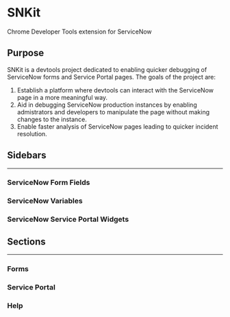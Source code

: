 # SNKit
Chrome Developer Tools extension for ServiceNow

## Purpose
SNKit is a devtools project dedicated to enabling quicker debugging of ServiceNow forms and Service Portal pages. The goals of the project are:

1. Establish a platform where devtools can interact with the ServiceNow page in a more meaningful way.
2. Aid in debugging ServiceNow production instances by enabling admistrators and developers to manipulate the page without making changes to the instance.
3. Enable faster analysis of ServiceNow pages leading to quicker incident resolution.

## Sidebars
---

### ServiceNow Form Fields

### ServiceNow Variables

### ServiceNow Service Portal Widgets

## Sections
---

### Forms

### Service Portal

### Help